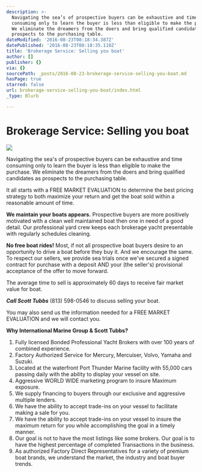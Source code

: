 ```yaml
---
description: >-
  Navigating the sea’s of prospective buyers can be exhaustive and time
  consuming only to learn the buyer is less than eligible to make the purchase.
  We eliminate the dreamers from the doers and bring qualified candidates as
  prospects to the purchasing table.
dateModified: '2016-08-23T08:18:34.387Z'
datePublished: '2016-08-23T08:18:35.110Z'
title: 'Brokerage Service: Selling you boat'
author: []
publisher: {}
via: {}
sourcePath: _posts/2016-08-23-brokerage-service-selling-you-boat.md
hasPage: true
starred: false
url: brokerage-service-selling-you-boat/index.html
_type: Blurb

---
```

# Brokerage Service: Selling you boat
![](https://imgflo.herokuapp.com/graph/vahj1ThiexotieMo/c49e2434b1ec9554048e20c0286872c6/croprotate.png?cropheight=490&cropwidth=554&degrees=0&input=https%3A%2F%2Fthe-grid-user-content.s3-us-west-2.amazonaws.com%2F4ab23ac9-d8a7-4dce-8621-be5ae0f74cb1.png&x=5&y=0)

Navigating the sea's of prospective buyers can be exhaustive and time consuming only to learn the buyer is less than eligible to make the purchase. We eliminate the dreamers from the doers and bring qualified candidates as prospects to the purchasing table.

It all starts with a FREE MARKET EVALUATION to determine the best pricing strategy to both maximize your return and get the boat sold within a reasonable amount of time.

**We maintain your boats appears.** Prospective buyers are more positively motivated with a clean well maintained boat then one in need of a good detail. Our professional yard crew keeps each brokerage yacht presentable with regularly schedules cleaning.

**No free boat rides!** Most, if not all prospective boat buyers desire to an opportunity to drive a boat before they buy it. And we encourage the same. To respect our sellers, we provide sea trials once we've secured a signed contract for purchase with a deposit AND your (the seller's) provisional acceptance of the offer to move forward.

The average time to sell is approximately 60 days to receive fair market value for boat.

_**Call Scott Tubbs**_ (813) 598-0546 to discuss selling your boat.

You may also send us the information needed for a FREE MARKET EVALUATION and we will contact you.

**Why International Marine Group & Scott Tubbs?**

1. Fully licensed Bonded Professional Yacht Brokers with over 100 years of combined experience.
2. Factory Authorized Service for Mercury, Mercuiser, Volvo, Yamaha and Suzuki.
3. Located at the waterfront Port Thunder Marine facility with 55,000 cars passing daily with the ability to display your vessel on site.
4. Aggressive WORLD WIDE marketing program to insure Maximum exposure.
5. We supply financing to buyers through our exclusive and aggressive multiple lenders.
6. We have the ability to accept trade-ins on your vessel to facilitate making a sale for you.
7. We have the ability to accept trade-ins on your vessel to insure the maximum return for you while accomplishing the goal in a timely manner.
8. Our goal is not to have the most listings like some brokers. Our goal is to have the highest percentage of completed Transactions in the business.
9. As authorized Factory Direct Representatives for a variety of premium boat brands, we understand the market, the industry and boat buyer trends.